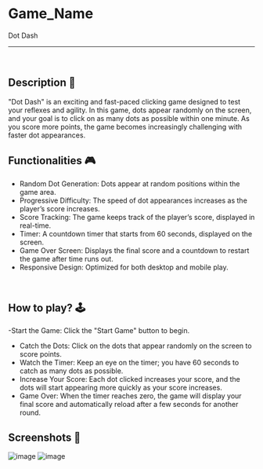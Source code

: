 # **Game_Name** 
Dot Dash

---

<br>

## **Description 📃**
"Dot Dash" is an exciting and fast-paced clicking game designed to test your reflexes and agility. In this game, dots appear randomly on the screen, and your goal is to click on as many dots as possible within one minute. As you score more points, the game becomes increasingly challenging with faster dot appearances.

## **Functionalities 🎮**


- Random Dot Generation: Dots appear at random positions within the game area.
- Progressive Difficulty: The speed of dot appearances increases as the player’s score increases.
- Score Tracking: The game keeps track of the player’s score, displayed in real-time.
- Timer: A countdown timer that starts from 60 seconds, displayed on the screen.
- Game Over Screen: Displays the final score and a countdown to restart the game after time runs out.
- Responsive Design: Optimized for both desktop and mobile play.
<br>

## **How to play? 🕹️**

-Start the Game: Click the "Start Game" button to begin.
- Catch the Dots: Click on the dots that appear randomly on the screen to score points.
- Watch the Timer: Keep an eye on the timer; you have 60 seconds to catch as many dots as possible.
- Increase Your Score: Each dot clicked increases your score, and the dots will start appearing more quickly as your score increases.
- Game Over: When the timer reaches zero, the game will display your final score and automatically reload after a few seconds for another round.

## **Screenshots 📸**

![image](https://github.com/aditya-bhaumik/GameZone/assets/92214013/fab5ab32-2043-41ab-b805-f76aa2fd68dc)
![image](https://github.com/aditya-bhaumik/GameZone/assets/92214013/7f613e5c-8fc7-4515-8bc1-19d66b704be6)



<br>
